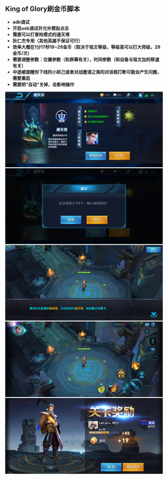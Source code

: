 ## King of Glory刷金币脚本

- **adb调试**
- **开启usb调试并允许模拟点击**
- **需要可以打冒险模式的通天塔**
- **狄仁杰专用（其他英雄不保证可行）**
- **效率大概在1分17秒19~29金币（取决于铭文等级，等级高可以打大师级，29金币/次）**
- **需要调整参数：位置参数（和屏幕有关），时间参数（和设备与铭文加的移速有关）**
- **中途被提醒你下线的小妲己或者对战邀请之类的对话框打断可能会产生问题，需要重启**
- **需要把“自动”关掉，会影响操作**

![image](https://github.com/qlindazm/coinCollector/raw/master/1.png)
![image](https://github.com/qlindazm/coinCollector/raw/master/2.png)
![image](https://github.com/qlindazm/coinCollector/raw/master/3.png)
![image](https://github.com/qlindazm/coinCollector/raw/master/4.png)
![image](https://github.com/qlindazm/coinCollector/raw/master/5.png)

